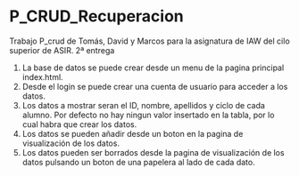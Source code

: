 # P_CRUD_Recuperacion

Trabajo P_crud de Tomás, David y Marcos para la asignatura de IAW del cilo superior de ASIR. 2ª entrega

1. La base de datos se puede crear desde un menu de la pagina principal index.html.
2. Desde el login se puede crear una cuenta de usuario para acceder a los datos.
3. Los datos a mostrar seran el ID, nombre, apellidos y ciclo de cada alumno. Por defecto no hay ningun valor insertado en la tabla, por lo cual habra que crear los datos.
4. Los datos se pueden añadir desde un boton en la pagina de visualización de los datos.
5. Los datos pueden ser borrados desde la pagina de visualización de los datos pulsando un boton de una papelera al lado de cada dato.

